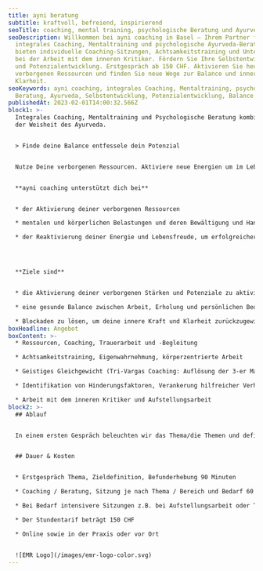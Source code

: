 ```yaml
---
title: ayni beratung
subtitle: kraftvoll, befreiend, inspirierend
seoTitle: coaching, mental training, psychologische Beratung und Ayurveda in Basel
seoDescription: Willkommen bei ayni coaching in Basel – Ihrem Partner für
  integrales Coaching, Mentaltraining und psychologische Ayurveda-Beratung. Wir
  bieten individuelle Coaching-Sitzungen, Achtsamkeitstraining und Unterstützung
  bei der Arbeit mit dem inneren Kritiker. Fördern Sie Ihre Selbstentwicklung
  und Potenzialentwicklung. Erstgespräch ab 150 CHF. Aktivieren Sie heute Ihre
  verborgenen Ressourcen und finden Sie neue Wege zur Balance und inneren
  Klarheit.
seoKeywords: ayni coaching, integrales Coaching, Mentaltraining, psychologische
  Beratung, Ayurveda, Selbstentwicklung, Potenzialentwicklung, Balance
publishedAt: 2023-02-01T14:00:32.566Z
block1: >-
  Integrales Coaching, Mentaltraining und Psychologische Beratung kombiniert mit
  der Weisheit des Ayurveda.


  > Finde deine Balance entfessele dein Potenzial


  Nutze Deine verborgenen Ressourcen. Aktiviere neue Energien um im Leben erfolgreicher zu sein und eine bessere Lebensbalance zu erreichen.


  **ayni coaching unterstützt dich bei** 


  * der Aktivierung deiner verborgenen Ressourcen 

  * mentalen und körperlichen Belastungen und deren Bewältigung und Handhabung

  * der Reaktivierung deiner Energie und Lebensfreude, um erfolgreicher zu leben und deine Lebensbalance zu verbessern




  **Ziele sind**


  * die Aktivierung deiner verborgenen Stärken und Potenziale zu aktivieren und Herausforderungen mit mehr Selbstvertrauen und Energie zu begegnen.

  * eine gesunde Balance zwischen Arbeit, Erholung und persönlichen Bedürfnissen zu finden.

  * Blockaden zu lösen, um deine innere Kraft und Klarheit zurückzugewinnen und deine Lebensziele mit neuer Energie zu verfolgen, um mehr Zufriedenheit zu erleben.
boxHeadline: Angebot
boxContent: >-
  * Ressourcen, Coaching, Trauerarbeit und -Begleitung

  * Achtsamkeitstraining, Eigenwahrnehmung, körperzentrierte Arbeit

  * Geistiges Gleichgewicht (Tri-Vargas Coaching: Auflösung der 3-er Matrix von Handlungen/Purpose, Wohlstand und Wünschen)

  * Identifikation von Hinderungsfaktoren, Verankerung hilfreicher Verhaltens- und Glaubensmuster

  * Arbeit mit dem inneren Kritiker und Aufstellungsarbeit
block2: >-
  ## Ablauf


  In einem ersten Gespräch beleuchten wir das Thema/die Themen und definieren gemeinsam das Ziel für die Zeit der Zusammenarbeit. In den laufenden Sitzungen und der Prozessarbeit verankern wir die hilfreichen Änderungen in den Alltag.


  ## Dauer & Kosten


  * Erstgespräch Thema, Zieldefinition, Befunderhebung 90 Minuten

  * Coaching / Beratung, Sitzung je nach Thema / Bereich und Bedarf 60 bis 120 Minuten.

  * Bei Bedarf intensivere Sitzungen z.B. bei Aufstellungsarbeit oder Trancearbeit 120 Minuten

  * Der Stundentarif beträgt 150 CHF

  * Online sowie in der Praxis oder vor Ort


  ![EMR Logo](/images/emr-logo-color.svg)
---
```

